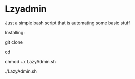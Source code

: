 # Lzyadmin
Just a simple bash script that is automating some basic stuff

<p>Installing:
<p>git clone
<p>cd 
<p>chmod +x LazyAdmin.sh
<p>./LazyAdmin.sh
